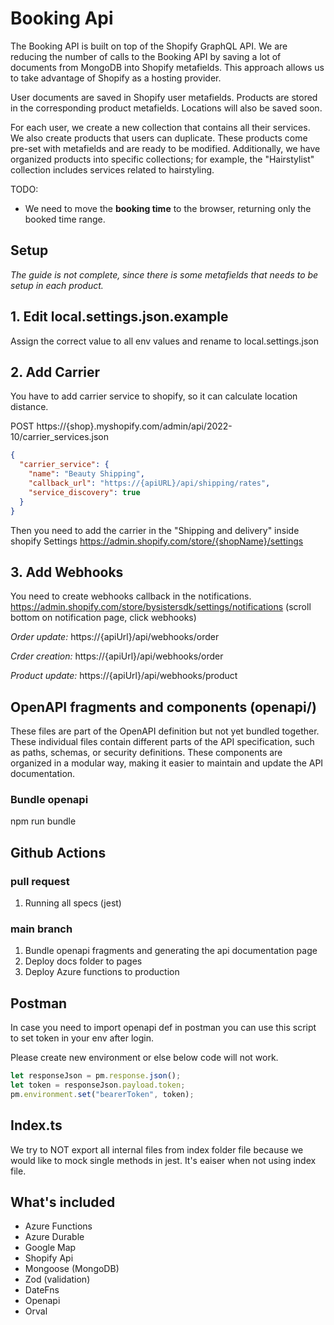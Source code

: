 # Booking Api

The Booking API is built on top of the Shopify GraphQL API. We are reducing the number of calls to the Booking API by saving a lot of documents from MongoDB into Shopify metafields. This approach allows us to take advantage of Shopify as a hosting provider.

User documents are saved in Shopify user metafields.
Products are stored in the corresponding product metafields.
Locations will also be saved soon.

For each user, we create a new collection that contains all their services. We also create products that users can duplicate. These products come pre-set with metafields and are ready to be modified. Additionally, we have organized products into specific collections; for example, the "Hairstylist" collection includes services related to hairstyling.

TODO:

- We need to move the **booking time** to the browser, returning only the booked time range.

## Setup

_The guide is not complete, since there is some metafields that needs to be setup in each product._

## 1. Edit local.settings.json.example

Assign the correct value to all env values and rename to local.settings.json

## 2. Add Carrier

You have to add carrier service to shopify, so it can calculate location distance.

POST https://{shop}.myshopify.com/admin/api/2022-10/carrier_services.json

```json
{
  "carrier_service": {
    "name": "Beauty Shipping",
    "callback_url": "https://{apiURL}/api/shipping/rates",
    "service_discovery": true
  }
}
```

Then you need to add the carrier in the "Shipping and delivery" inside shopify Settings
https://admin.shopify.com/store/{shopName}/settings

## 3. Add Webhooks

You need to create webhooks callback in the notifications.
https://admin.shopify.com/store/bysistersdk/settings/notifications (scroll bottom on notification page, click webhooks)

_Order update:_
https://{apiUrl}/api/webhooks/order

_Crder creation:_
https://{apiUrl}/api/webhooks/order

_Product update:_
https://{apiUrl}/api/webhooks/product

## OpenAPI fragments and components (openapi/)

These files are part of the OpenAPI definition but not yet bundled together. These individual files contain different parts of the API specification, such as paths, schemas, or security definitions. These components are organized in a modular way, making it easier to maintain and update the API documentation.

### Bundle openapi

npm run bundle

## Github Actions

### pull request

1. Running all specs (jest)

### main branch

1. Bundle openapi fragments and generating the api documentation page
2. Deploy docs folder to pages
3. Deploy Azure functions to production

## Postman

In case you need to import openapi def in postman you can use this script to set token in your env after login.

Please create new environment or else below code will not work.

```js
let responseJson = pm.response.json();
let token = responseJson.payload.token;
pm.environment.set("bearerToken", token);
```

## Index.ts

We try to NOT export all internal files from index folder file because we would like to mock single methods in jest.
It's eaiser when not using index file.

## What's included

- Azure Functions
- Azure Durable
- Google Map
- Shopify Api
- Mongoose (MongoDB)
- Zod (validation)
- DateFns
- Openapi
- Orval
